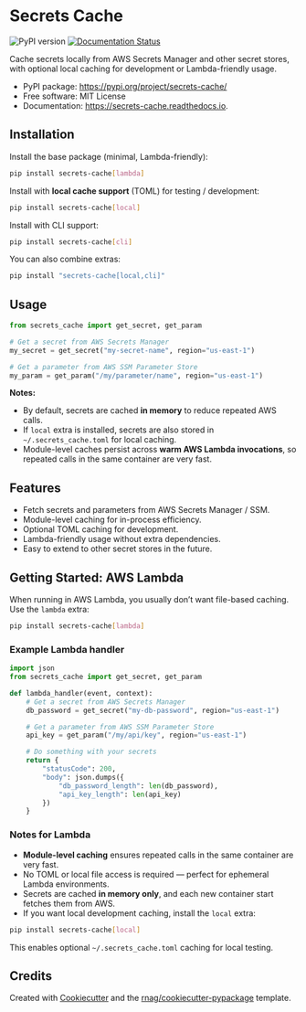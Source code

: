 # Secrets Cache

![PyPI version](https://img.shields.io/pypi/v/secrets-cache.svg)
[![Documentation Status](https://readthedocs.org/projects/secrets-cache/badge/?version=latest)](https://secrets-cache.readthedocs.io/en/latest/?version=latest)

Cache secrets locally from AWS Secrets Manager and other secret stores, with optional local caching for development or Lambda-friendly usage.

* PyPI package: https://pypi.org/project/secrets-cache/
* Free software: MIT License
* Documentation: https://secrets-cache.readthedocs.io.

## Installation

Install the base package (minimal, Lambda-friendly):

```bash
pip install secrets-cache[lambda]
````

Install with **local cache support** (TOML) for testing / development:

```bash
pip install secrets-cache[local]
```

Install with CLI support:

```bash
pip install secrets-cache[cli]
```

You can also combine extras:

```bash
pip install "secrets-cache[local,cli]"
```

## Usage

```python
from secrets_cache import get_secret, get_param

# Get a secret from AWS Secrets Manager
my_secret = get_secret("my-secret-name", region="us-east-1")

# Get a parameter from AWS SSM Parameter Store
my_param = get_param("/my/parameter/name", region="us-east-1")
```

**Notes:**

* By default, secrets are cached **in memory** to reduce repeated AWS calls.
* If `local` extra is installed, secrets are also stored in `~/.secrets_cache.toml` for local caching.
* Module-level caches persist across **warm AWS Lambda invocations**, so repeated calls in the same container are very fast.

## Features

* Fetch secrets and parameters from AWS Secrets Manager / SSM.
* Module-level caching for in-process efficiency.
* Optional TOML caching for development.
* Lambda-friendly usage without extra dependencies.
* Easy to extend to other secret stores in the future.

## Getting Started: AWS Lambda

When running in AWS Lambda, you usually don’t want file-based caching. Use the `lambda` extra:

```bash
pip install secrets-cache[lambda]
````

### Example Lambda handler

```python
import json
from secrets_cache import get_secret, get_param

def lambda_handler(event, context):
    # Get a secret from AWS Secrets Manager
    db_password = get_secret("my-db-password", region="us-east-1")

    # Get a parameter from AWS SSM Parameter Store
    api_key = get_param("/my/api/key", region="us-east-1")

    # Do something with your secrets
    return {
        "statusCode": 200,
        "body": json.dumps({
            "db_password_length": len(db_password),
            "api_key_length": len(api_key)
        })
    }
```

### Notes for Lambda

* **Module-level caching** ensures repeated calls in the same container are very fast.
* No TOML or local file access is required — perfect for ephemeral Lambda environments.
* Secrets are cached **in memory only**, and each new container start fetches them from AWS.
* If you want local development caching, install the `local` extra:

```bash
pip install secrets-cache[local]
```

This enables optional `~/.secrets_cache.toml` caching for local testing.

## Credits

Created with [Cookiecutter](https://github.com/audreyfeldroy/cookiecutter) and the [rnag/cookiecutter-pypackage](https://github.com/rnag/cookiecutter-pypackage) template.
